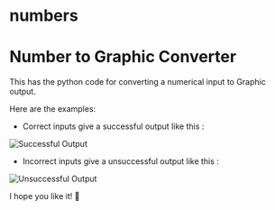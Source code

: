 # numbers
# Number to Graphic Converter

This has the python code for converting a numerical input to Graphic output.

Here are the examples:
- Correct inputs give a successful output like this :

![Successful Output](https://github.com/aaravchandra02/numbers/blob/master/Images/1.png)

- Incorrect inputs give a unsuccessful output like this :

![Unsuccessful Output](https://github.com/aaravchandra02/numbers/blob/master/Images/2.png)

I hope you like it! :slightly_smiling_face:
